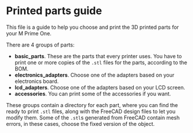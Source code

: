 # Printed parts guide

This file is a guide to help you choose and print the 3D printed parts for your M Prime One.

There are 4 groups of parts:

* **basic_parts**. These are the parts that every printer uses. You have to print one or more copies of the `.stl` files for the parts, according to the BOM.
* **electronics_adapters**. Choose one of the adapters based on your electronics board.
* **lcd_adapters**. Choose one of the adapters based on your LCD screen.
* **accessories**. You can print some of the accessories if you want.

These groups contain a directory for each part, where you can find the ready to print `.stl` files, along with the FreeCAD design files to let you modify them. Some of the `.stl`s generated from FreeCAD contain mesh errors, in these cases, choose the fixed version of the object.


